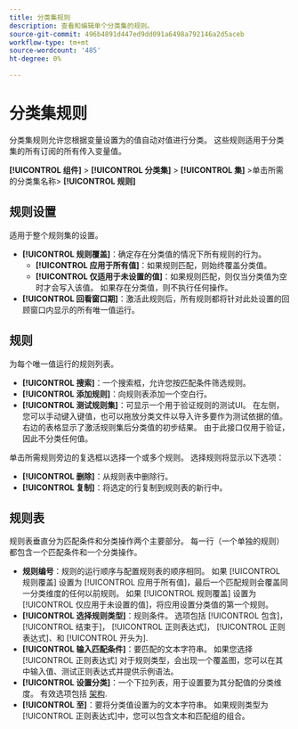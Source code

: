 ```yaml
---
title: 分类集规则
description: 查看和编辑单个分类集的规则。
source-git-commit: 496b4891d447ed9dd091a6498a792146a2d5aceb
workflow-type: tm+mt
source-wordcount: '485'
ht-degree: 0%

---
```


# 分类集规则

分类集规则允许您根据变量设置为的值自动对值进行分类。 这些规则适用于分类集的所有订阅的所有传入变量值。

**[!UICONTROL 组件]** > **[!UICONTROL 分类集]** > **[!UICONTROL 集]** >单击所需的分类集名称> **[!UICONTROL 规则]**

## 规则设置

适用于整个规则集的设置。

* **[!UICONTROL 规则覆盖]**：确定存在分类值的情况下所有规则的行为。
   * **[!UICONTROL 应用于所有值]**：如果规则匹配，则始终覆盖分类值。
   * **[!UICONTROL 仅适用于未设置的值]**：如果规则匹配，则仅当分类值为空时才会写入该值。 如果存在分类值，则不执行任何操作。
* **[!UICONTROL 回看窗口期]**：激活此规则后，所有规则都将针对此处设置的回顾窗口内显示的所有唯一值运行。

## 规则

为每个唯一值运行的规则列表。

* **[!UICONTROL 搜索]**：一个搜索框，允许您按匹配条件筛选规则。
* **[!UICONTROL 添加规则]**：向规则表添加一个空白行。
* **[!UICONTROL 测试规则集]**：可显示一个用于验证规则的测试UI。 在左侧，您可以手动键入键值，也可以拖放分类文件以导入许多要作为测试依据的值。 右边的表格显示了激活规则集后分类值的初步结果。 由于此接口仅用于验证，因此不分类任何值。

单击所需规则旁边的复选框以选择一个或多个规则。 选择规则将显示以下选项：

* **[!UICONTROL 删除]**：从规则表中删除行。
* **[!UICONTROL 复制]**：将选定的行复制到规则表的新行中。

## 规则表

规则表垂直分为匹配条件和分类操作两个主要部分。 每一行（一个单独的规则）都包含一个匹配条件和一个分类操作。

* **规则编号**：规则的运行顺序与配置规则表的顺序相同。 如果 [!UICONTROL 规则覆盖] 设置为 [!UICONTROL 应用于所有值]，最后一个匹配规则会覆盖同一分类维度的任何以前规则。 如果 [!UICONTROL 规则覆盖] 设置为 [!UICONTROL 仅应用于未设置的值]，将应用设置分类值的第一个规则。
* **[!UICONTROL 选择规则类型]**：规则条件。 选项包括 [!UICONTROL 包含]， [!UICONTROL 结束于]， [!UICONTROL 正则表达式]， [!UICONTROL 正则表达式]、和 [!UICONTROL 开头为].
* **[!UICONTROL 输入匹配条件]**：要匹配的文本字符串。 如果您选择 [!UICONTROL 正则表达式] 对于规则类型，会出现一个覆盖图，您可以在其中输入值、测试正则表达式并提供示例语法。
* **[!UICONTROL 设置分类]**：一个下拉列表，用于设置要为其分配值的分类维度。 有效选项包括 [架构](schema.md).
* **[!UICONTROL 至]**：要将分类值设置为的文本字符串。 如果规则类型为 [!UICONTROL 正则表达式]中，您可以包含文本和匹配组的组合。
